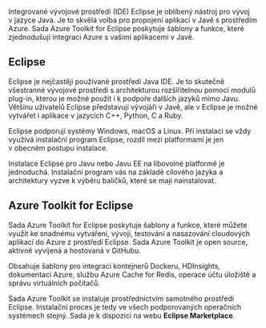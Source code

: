 Integrované vývojové prostředí (IDE) Eclipse je oblíbený nástroj pro vývoj v jazyce Java. Je to skvělá volba pro propojení aplikací v Javě s prostředím Azure. Sada Azure Toolkit for Eclipse poskytuje šablony a funkce, které zjednodušují integraci Azure s vašimi aplikacemi v Javě.

## <a name="eclipse"></a>Eclipse

Eclipse je nejčastěji používané prostředí Java IDE. Je to skutečně všestranné vývojové prostředí s architekturou rozšířitelnou pomocí modulů plug-in, kterou je možné použít i k podpoře dalších jazyků mimo Javu. Většinu uživatelů Eclipse představují vývojáři v Javě, ale v Eclipse je možné vytvářet i aplikace v jazycích C++, Python, C a Ruby. 

Eclipse podporují systémy Windows, macOS a Linux. Při instalaci se vždy využívá instalační program Eclipse, rozdíl mezi platformami je jen v obecném postupu instalace.

Instalace Eclipse pro Javu nebo Javu EE na libovolné platformě je jednoduchá. Instalační program vás na základě cílového jazyka a architektury vyzve k výběru balíčků, které se mají nainstalovat.

## <a name="azure-toolkit-for-eclipse"></a>Azure Toolkit for Eclipse

Sada Azure Toolkit for Eclipse poskytuje šablony a funkce, které můžete využít ke snadnému vytváření, vývoji, testování a nasazování cloudových aplikací do Azure z prostředí Eclipse. Sada Azure Toolkit je open source, aktivně vyvíjená a hostovaná v GitHubu. 

Obsahuje šablony pro integraci kontejnerů Dockeru, HDInsights, dokumentaci Azure, službu Azure Cache for Redis, operace účtu úložiště a správu virtuálních počítačů.

Sada Azure Toolkit se instaluje prostřednictvím samotného prostředí Eclipse. Instalační proces je tedy ve všech podporovaných operačních systémech stejný. Sada je k dispozici na webu **Eclipse Marketplace**.
